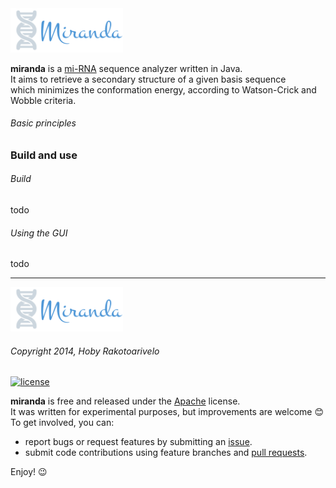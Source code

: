 
<img src="docs/figures/logo.png" alt="logo" width="180">

**miranda** is a [mi-RNA](https://en.wikipedia.org/wiki/MicroRNA) sequence analyzer written in Java.  
It aims to retrieve a secondary structure of a given basis sequence  
which minimizes the conformation energy, according to Watson-Crick and Wobble criteria. 

###### Basic principles

### Build and use
###### Build

todo

###### Using the GUI

todo

-------
<img src="docs/figures/logo.png" alt="logo" width="180">

###### Copyright 2014, Hoby Rakotoarivelo

[![license](https://img.shields.io/badge/license-apache-blue.svg)](https://www.apache.org/licenses/LICENSE-2.0)

**miranda** is free and released under the [Apache](https://www.apache.org/licenses/LICENSE-2.0) license.  
It was written for experimental purposes, but improvements are welcome 😊  
To get involved, you can:

-    report bugs or request features by submitting an [issue](https://github.com/hobywan/miranda/issues).
-    submit code contributions using feature branches and [pull requests](https://github.com/hobywan/miranda/pulls).

Enjoy! 😉